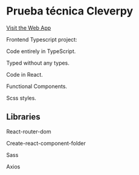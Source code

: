 # Prueba técnica Cleverpy

[Visit the Web App](https://hungry-heyrovsky-6c778e.netlify.app/)

Frontend Typescript project:

Code entirely in TypeScript.

Typed without any types.

Code in React.

Functional Components.

Scss styles.

## Libraries

React-router-dom

Create-react-component-folder

Sass

Axios
